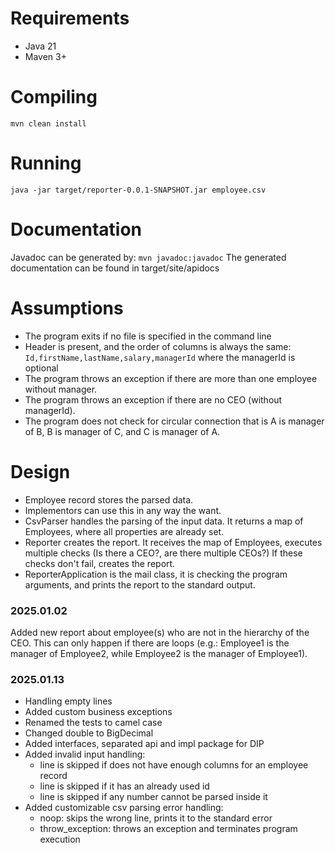 # Requirements

* Java 21
* Maven 3+

# Compiling

`mvn clean install`

# Running

`java -jar target/reporter-0.0.1-SNAPSHOT.jar employee.csv`

# Documentation

Javadoc can be generated by:
`mvn javadoc:javadoc`
The generated documentation can be found in target/site/apidocs

# Assumptions

* The program exits if no file is specified in the command line
* Header is present, and the order of columns is always the same:
`Id,firstName,lastName,salary,managerId`
where the managerId is optional
* The program throws an exception if there are more than one employee without manager.
* The program throws an exception if there are no CEO (without managerId).
* The program does not check for circular connection that is A is manager of B, B is manager of C, and C is manager of A.

# Design
* Employee record stores the parsed data. 
* Implementors can use this in any way the want.
* CsvParser handles the parsing of the input data. It returns a map of Employees, where all properties are already set.
* Reporter creates the report. It receives the map of Employees, executes multiple checks (Is there a CEO?, are there multiple CEOs?) If these checks don't fail, creates the report.
* ReporterApplication is the mail class, it is checking the program arguments, and prints the report to the standard output.

### 2025.01.02
Added new report about employee(s) who are not in the hierarchy of the CEO. This can only happen if there are loops (e.g.: Employee1 is the manager of Employee2, while Employee2 is the manager of Employee1).

### 2025.01.13
- Handling empty lines
- Added custom business exceptions
- Renamed the tests to camel case
- Changed double to BigDecimal
- Added interfaces, separated api and impl package for DIP
- Added invalid input handling: 
  - line is skipped if does not have enough columns for an employee record
  - line is skipped if it has an already used id
  - line is skipped if any number cannot be parsed inside it
- Added customizable csv parsing error handling:
  - noop: skips the wrong line, prints it to the standard error
  - throw_exception: throws an exception and terminates program execution